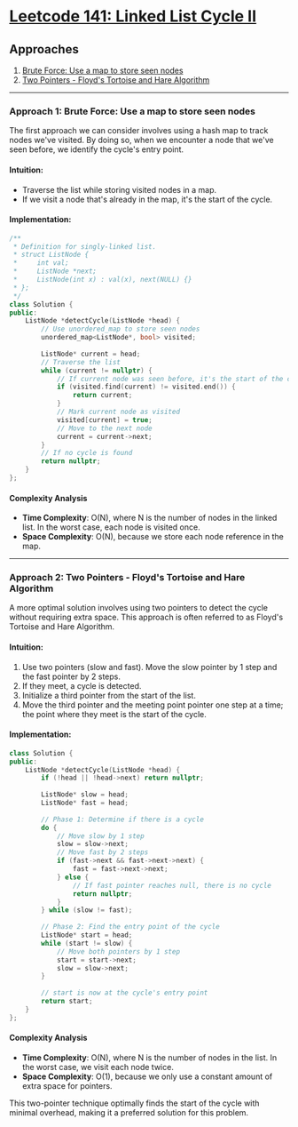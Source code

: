 # [Leetcode 141: Linked List Cycle II](https://leetcode.com/problems/linked-list-cycle-ii/)

## Approaches

1. [Brute Force: Use a map to store seen nodes](#approach-1)
2. [Two Pointers - Floyd's Tortoise and Hare Algorithm](#approach-2)

---

### Approach 1: Brute Force: Use a map to store seen nodes

The first approach we can consider involves using a hash map to track nodes we've visited. By doing so, when we encounter a node that we've seen before, we identify the cycle's entry point.

#### Intuition:
- Traverse the list while storing visited nodes in a map.
- If we visit a node that's already in the map, it's the start of the cycle.

#### Implementation:

```cpp
/**
 * Definition for singly-linked list.
 * struct ListNode {
 *     int val;
 *     ListNode *next;
 *     ListNode(int x) : val(x), next(NULL) {}
 * };
 */
class Solution {
public:
    ListNode *detectCycle(ListNode *head) {
        // Use unordered_map to store seen nodes
        unordered_map<ListNode*, bool> visited;
        
        ListNode* current = head;
        // Traverse the list
        while (current != nullptr) {
            // If current node was seen before, it's the start of the cycle
            if (visited.find(current) != visited.end()) {
                return current;
            }
            // Mark current node as visited
            visited[current] = true;
            // Move to the next node
            current = current->next;
        }
        // If no cycle is found
        return nullptr;
    }
};
```

#### Complexity Analysis
- **Time Complexity**: O(N), where N is the number of nodes in the linked list. In the worst case, each node is visited once.
- **Space Complexity**: O(N), because we store each node reference in the map.

---

### Approach 2: Two Pointers - Floyd's Tortoise and Hare Algorithm

A more optimal solution involves using two pointers to detect the cycle without requiring extra space. This approach is often referred to as Floyd's Tortoise and Hare Algorithm.

#### Intuition:
1. Use two pointers (slow and fast). Move the slow pointer by 1 step and the fast pointer by 2 steps.
2. If they meet, a cycle is detected.
3. Initialize a third pointer from the start of the list.
4. Move the third pointer and the meeting point pointer one step at a time; the point where they meet is the start of the cycle.

#### Implementation:

```cpp
class Solution {
public:
    ListNode *detectCycle(ListNode *head) {
        if (!head || !head->next) return nullptr;
        
        ListNode* slow = head;
        ListNode* fast = head;
        
        // Phase 1: Determine if there is a cycle
        do {
            // Move slow by 1 step
            slow = slow->next;
            // Move fast by 2 steps
            if (fast->next && fast->next->next) {
                fast = fast->next->next;
            } else {
                // If fast pointer reaches null, there is no cycle
                return nullptr;
            }
        } while (slow != fast);
        
        // Phase 2: Find the entry point of the cycle
        ListNode* start = head;
        while (start != slow) {
            // Move both pointers by 1 step
            start = start->next;
            slow = slow->next;
        }
        
        // start is now at the cycle's entry point
        return start;
    }
};
```

#### Complexity Analysis
- **Time Complexity**: O(N), where N is the number of nodes in the list. In the worst case, we visit each node twice.
- **Space Complexity**: O(1), because we only use a constant amount of extra space for pointers.

This two-pointer technique optimally finds the start of the cycle with minimal overhead, making it a preferred solution for this problem.

